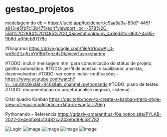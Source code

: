 # gestao_projetos

modelagem do db = https://lucid.app/lucidchart/c9aa8a9a-80d7-4451-a913-e5fb7c13b475/edit?viewport_loc=-578%2C-556%2C2994%2C1495%2C0_0&invitationId=inv_4a3ed31c-d632-4c95-9b6d-a0fdcb87f78c

#Diagrama
https://drive.google.com/file/d/1oowAj_0-wqSeZILn5znYn1BdTqhz4sDk/view?usp=sharing

#TODO: incluir mensagem html para comunicação do status de projeto, gatilho automatico.
#TODO: perfil de acesso: visualizador, analista, desenvolvedor;
#TODO: ver como incluir notificações - https://www.youtube.com/watch?v=_LsuQtcGkxI&t=846s&ab_channel=pythonando
#TODO: plano de testes
#TODO: documentacao do projeto(analise negocio, sistema)

Criar quadro Kanban
https://dev.to/lb/how-to-create-a-kanban-trello-style-view-of-your-modeladmin-data-in-wagtail-20eg

Pythonando - Referencia
https://grizzly-amaranthus-f6a.notion.site/PYLAB-2022-3e4ebfa84cf3482ca243ebd69c581782

![Login](https://github.com/RafaelSchneider91/gestao_projetos/assets/62551860/2b8dc8e6-1213-4f77-bc54-4f75559b7394)
![image](https://github.com/RafaelSchneider91/gestao_projetos/assets/62551860/a8fc43cf-1bde-494a-ae60-ff1f3f4a6f08)
![image](https://github.com/RafaelSchneider91/gestao_projetos/assets/62551860/f9c6d4d0-c3c0-4d96-8794-5d520c4606f1)
![image](https://github.com/RafaelSchneider91/gestao_projetos/assets/62551860/df35a8ef-c4ef-47b3-9648-f2ef6035bb8f)
![image](https://github.com/RafaelSchneider91/gestao_projetos/assets/62551860/2c734ba1-32a0-494a-94f3-5a493c450287)

